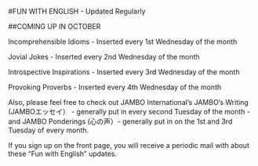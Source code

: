 #FUN WITH ENGLISH - Updated Regularly

##COMING UP IN OCTOBER

Incomprehensible Idioms - Inserted every 1st Wednesday of the month

Jovial Jokes - Inserted every 2nd Wednesday of the month

Introspective Inspirations - Inserted every 3rd Wednesday of the month

Provoking Proverbs - Inserted every 4th Wednesday of the month

Also, please feel free to check out JAMBO International’s JAMBO’s Writing (JAMBOエッセイ） - generally put in every second Tuesday of the month - and JAMBO Ponderings (心の声）- generally put in on the 1st and 3rd Tuesday of every month.

If you sign up on the front page, you will receive a periodic mail with about these “Fun with English” updates.